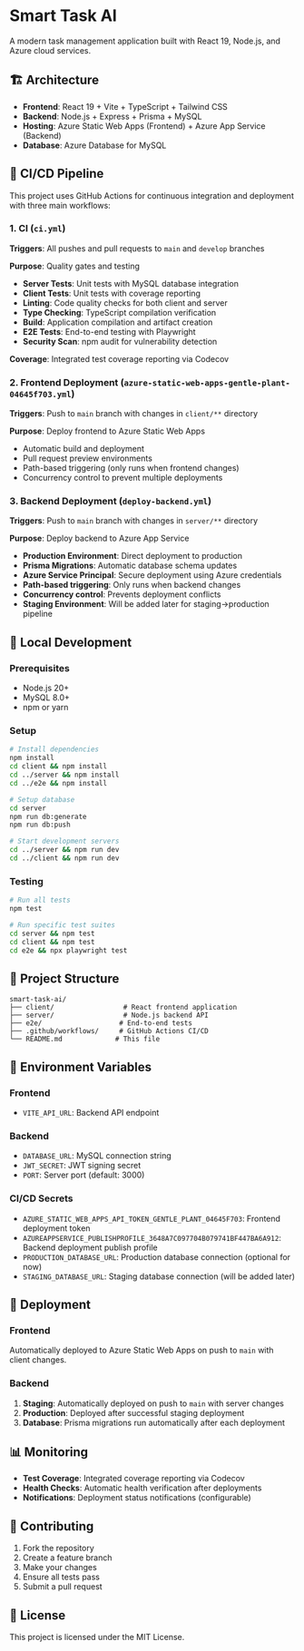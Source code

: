 # Smart Task AI

A modern task management application built with React 19, Node.js, and Azure cloud services.

## 🏗️ Architecture

- **Frontend**: React 19 + Vite + TypeScript + Tailwind CSS
- **Backend**: Node.js + Express + Prisma + MySQL
- **Hosting**: Azure Static Web Apps (Frontend) + Azure App Service (Backend)
- **Database**: Azure Database for MySQL

## 🚀 CI/CD Pipeline

This project uses GitHub Actions for continuous integration and deployment with three main workflows:

### 1. CI (`ci.yml`)
**Triggers**: All pushes and pull requests to `main` and `develop` branches

**Purpose**: Quality gates and testing
- **Server Tests**: Unit tests with MySQL database integration
- **Client Tests**: Unit tests with coverage reporting
- **Linting**: Code quality checks for both client and server
- **Type Checking**: TypeScript compilation verification
- **Build**: Application compilation and artifact creation
- **E2E Tests**: End-to-end testing with Playwright
- **Security Scan**: npm audit for vulnerability detection

**Coverage**: Integrated test coverage reporting via Codecov

### 2. Frontend Deployment (`azure-static-web-apps-gentle-plant-04645f703.yml`)
**Triggers**: Push to `main` branch with changes in `client/**` directory

**Purpose**: Deploy frontend to Azure Static Web Apps
- Automatic build and deployment
- Pull request preview environments
- Path-based triggering (only runs when frontend changes)
- Concurrency control to prevent multiple deployments

### 3. Backend Deployment (`deploy-backend.yml`)
**Triggers**: Push to `main` branch with changes in `server/**` directory

**Purpose**: Deploy backend to Azure App Service
- **Production Environment**: Direct deployment to production
- **Prisma Migrations**: Automatic database schema updates
- **Azure Service Principal**: Secure deployment using Azure credentials
- **Path-based triggering**: Only runs when backend changes
- **Concurrency control**: Prevents deployment conflicts
- **Staging Environment**: Will be added later for staging→production pipeline

## 🔧 Local Development

### Prerequisites
- Node.js 20+
- MySQL 8.0+
- npm or yarn

### Setup
```bash
# Install dependencies
npm install
cd client && npm install
cd ../server && npm install
cd ../e2e && npm install

# Setup database
cd server
npm run db:generate
npm run db:push

# Start development servers
cd ../server && npm run dev
cd ../client && npm run dev
```

### Testing
```bash
# Run all tests
npm test

# Run specific test suites
cd server && npm test
cd client && npm test
cd e2e && npx playwright test
```

## 📁 Project Structure

```
smart-task-ai/
├── client/                 # React frontend application
├── server/                 # Node.js backend API
├── e2e/                   # End-to-end tests
├── .github/workflows/     # GitHub Actions CI/CD
└── README.md             # This file
```

## 🔐 Environment Variables

### Frontend
- `VITE_API_URL`: Backend API endpoint

### Backend
- `DATABASE_URL`: MySQL connection string
- `JWT_SECRET`: JWT signing secret
- `PORT`: Server port (default: 3000)

### CI/CD Secrets
- `AZURE_STATIC_WEB_APPS_API_TOKEN_GENTLE_PLANT_04645F703`: Frontend deployment token
- `AZUREAPPSERVICE_PUBLISHPROFILE_3648A7C097704B079741BF447BA6A912`: Backend deployment publish profile
- `PRODUCTION_DATABASE_URL`: Production database connection (optional for now)
- `STAGING_DATABASE_URL`: Staging database connection (will be added later)

## 🚀 Deployment

### Frontend
Automatically deployed to Azure Static Web Apps on push to `main` with client changes.

### Backend
1. **Staging**: Automatically deployed on push to `main` with server changes
2. **Production**: Deployed after successful staging deployment
3. **Database**: Prisma migrations run automatically after each deployment

## 📊 Monitoring

- **Test Coverage**: Integrated coverage reporting via Codecov
- **Health Checks**: Automatic health verification after deployments
- **Notifications**: Deployment status notifications (configurable)

## 🤝 Contributing

1. Fork the repository
2. Create a feature branch
3. Make your changes
4. Ensure all tests pass
5. Submit a pull request

## 📄 License

This project is licensed under the MIT License.
